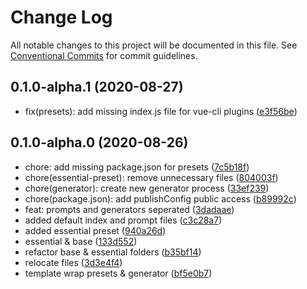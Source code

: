 # Change Log

All notable changes to this project will be documented in this file.
See [Conventional Commits](https://conventionalcommits.org) for commit guidelines.

## 0.1.0-alpha.1 (2020-08-27)

* fix(presets): add missing index.js file for vue-cli plugins ([e3f56be](https://github.com/vuetifyjs/vue-cli-plugins/commit/e3f56be))





## 0.1.0-alpha.0 (2020-08-26)

* chore: add missing package.json for presets ([7c5b18f](https://github.com/vuetifyjs/vue-cli-plugins/commit/7c5b18f))
* chore(essential-preset): remove unnecessary files ([804003f](https://github.com/vuetifyjs/vue-cli-plugins/commit/804003f))
* chore(generator): create new generator process ([33ef239](https://github.com/vuetifyjs/vue-cli-plugins/commit/33ef239))
* chore(package.json): add publishConfig public access ([b89992c](https://github.com/vuetifyjs/vue-cli-plugins/commit/b89992c))
* feat: prompts and generators seperated ([3dadaae](https://github.com/vuetifyjs/vue-cli-plugins/commit/3dadaae))
* added default index and prompt files ([c3c28a7](https://github.com/vuetifyjs/vue-cli-plugins/commit/c3c28a7))
* added essential preset ([940a26d](https://github.com/vuetifyjs/vue-cli-plugins/commit/940a26d))
* essential & base ([133d552](https://github.com/vuetifyjs/vue-cli-plugins/commit/133d552))
* refactor base & essential folders ([b35bf14](https://github.com/vuetifyjs/vue-cli-plugins/commit/b35bf14))
* relocate files ([3d3e4f4](https://github.com/vuetifyjs/vue-cli-plugins/commit/3d3e4f4))
* template wrap presets & generator ([bf5e0b7](https://github.com/vuetifyjs/vue-cli-plugins/commit/bf5e0b7))
